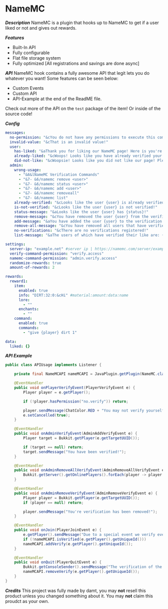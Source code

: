 # NameMC

***Description***
NameMC is a plugin that hooks up to NameMC to get if a user liked or not and gives out rewards. 

***Features***
* Built-In API
* Fully configurable
* Flat file storage system
* Fully optimized [All registrations and savings are done async]

***API***
NameMC hook contains a fully awesome API that legit lets you do whatever you want! Some features can be seen below:
* Custom Events
* Custom API
* API-Example at the end of the ReadME file.

Check out more of the API on the ``test`` package of the item! Or inside of the source code!

***Config***
```yml
messages:
  no-permission: "&cYou do not have any permissions to execute this command!"
  invalid-value: "&cThat is an invalid value!"
  user:
    has-liked: "&aThank you for liking our NameMC page! Here is you're rewards!"
    already-liked: "&cWoops! Looks like you have already verified your like!"
    did-not-like: "&cWoopsie! Looks like you did not like our page! Please like at https://namemc.com/server/example.net"
  admin:
    wrong-usage:
      - "&6&lNameMC Verification Commands"
      - "&7- &6/namemc remove <user>"
      - "&7- &6/namemc status <user>"
      - "&7- &6/namemc add <user>"
      - "&7- &6/namemc removeall"
      - "&7- &6/namemc list"
    already-verified: "&cLooks like the user {user} is already verified!"
    is-not-verified: "&cLooks like the user {user} is not verified!"
    status-message: "&aLooks like the user {user} has {status}!"
    remove-message: "&cYou have removed the user {user} from the verification list!"
    add-message: "&aYou have added the user {user} to the verification list!"
    remove-all-message: "&cYou have removed all users that have verified their likes!"
    no-verifications: "&cThere are no verifications registered!"
    list-message: "&aThe users of which have verified their like are: {users}"

settings:
  server-ip: "example.net" #server ip | https://namemc.com/server/example.net #It would be "example.net"
  verify-command-permission: "verify.access"
  namemc-command-permission: "admin.verify.access"
  randomize-rewards: true
  amount-of-rewards: 2

rewards:
  reward1:
    item:
      enabled: true
      info: "DIRT:32:0:&cHi" #material:amount:data:name
      lore:
        - ""
      enchants:
        - ""
    command:
      enabled: true
      commands:
        - "give {player} dirt 1"

data:
  liked: {}
```

***API Example***

```java
public class APIUsage implements Listener {

    private final NameMCAPI nameMCAPI = JavaPlugin.getPlugin(NameMC.class).getNameMCAPI();

    @EventHandler
    public void onPlayerVerifyEvent(PlayerVerifyEvent e) {
        Player player = e.getPlayer();

        if (!player.hasPermission("no.verify")) return;

        player.sendMessage(ChatColor.RED + "You may not verify yourself!");
        e.setCancelled(true);
    }

    @EventHandler
    public void onAdminVerifyEvent(AdminAddVerifyEvent e) {
        Player target = Bukkit.getPlayer(e.getTargetUUID());

        if (target == null) return;
        target.sendMessage("You have been verified!");
    }

    @EventHandler
    public void onAdminRemoveAllVerifyEvent(AdminRemoveAllVerifyEvent e) {
        Bukkit.getServer().getOnlinePlayers().forEach(player -> player.sendMessage("All verifications were removed!"));
    }

    @EventHandler
    public void onAdminRemoveVerifyEvent(AdminRemoveVerifyEvent e) {
        Player player = Bukkit.getPlayer(e.getTargetUUID());
        if (player == null) return;

        player.sendMessage("You're verification has been removed!");
    }

    @EventHandler
    public void onJoin(PlayerJoinEvent e) {
        e.getPlayer().sendMessage("Due to a special event we verify everyone of which joins right away!");
        if (!nameMCAPI.isVerified(e.getPlayer().getUniqueId()))
        nameMCAPI.addVerify(e.getPlayer().getUniqueId());
    }

    @EventHandler
    public void onQuit(PlayerQuitEvent e) {
        Bukkit.getConsoleSender().sendMessage("The verification of the player " + e.getPlayer().getName() + " has been removed!");
        nameMCAPI.removeVerify(e.getPlayer().getUniqueId());
    }
}
```

***Credits***
This project was fully made by damt, you may **not** resell this product unless you changed something about it. You may **not** claim this proudct as your own.
